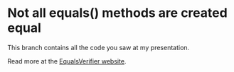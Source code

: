 # Not all equals() methods are created equal

This branch contains all the code you saw at my presentation.

Read more at the [EqualsVerifier website](http://jqno.nl/equalsverifier/).
